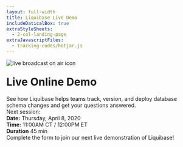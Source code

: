 ```yaml
---
layout: full-width
title: Liquibase Live Demo
includeDaticalBox: true
extraStyleSheets:
  - 2-col-landing-page
extraJavascriptFiles:
  - tracking-codes/hotjar.js
---
```


<div class="landing-page">
  <div class="landing-page__main-content span-12">
    <div class="landing-page__main-content__title">
      <div class="landing-page__main-content__title__icon">
        <img src="images/demo/on-air.png" alt="live broadcast on air icon">
      </div>
      <h1 style="margin-top: 24px">Live Online Demo</h1>
    </div>
    <div class="landing-page__main-content__text">
      See how Liquibase helps teams track, version, and deploy database schema changes and get your questions answered.
    </div>
    <div class="landing-page__main-content__text landing-page__main-content__info">
      Next session:
      <div class="landing-page__main-content__info__item">
        <strong>Date:</strong>
        <span>Thursday, April 8, 2020</span>
      </div>
      <div class="landing-page__main-content__info__item">
        <strong>Time:</strong>
        <span>11:00AM CT / 12:00PM ET</span>
      </div>
      <div class="landing-page__main-content__info__item">
        <strong>Duration</strong>
        <span>45 min</span>
      </div>
    </div>
    <div class="landing-page__main-content__text">
      Complete the form to join our next live demonstration of Liquibase!
    </div>
  </div>
  <div class="landing-page__cta-block span-10 push-2">
    <script src="//pages.liquibase.org/js/forms2/js/forms2.min.js"></script>
    <form id="mktoForm_3623"></form>
    <script>MktoForms2.loadForm("//pages.liquibase.org", "522-INH-443", 3623);</script>
    <script async src="https://marketo.clearbit.com/assets/v1/marketo/forms.js"
      data-clearbit-publishable-key="pk_a7c07aac0af9ac5ec657ff5f9ab23f4a"></script>
    <script>MktoForms2.whenReady(function(form) {
 
      form.submittable(false);

      let clearbitPolling = false;

      form.onValidate(function(valid) {
        let values = form.getValues();
        if(clearbitPolling || !valid) {
          return form.submittable(false);
        } else {
          if(valid && values.clearbitFormStatus && values.clearbitFormStatus !== "") {
            return form.submittable(true);
        }
        else {
        clearbitPolling = true;
 
        let start = Date.now();
        let poll = setInterval(function() {
          if(form.getValues().clearbitFormStatus && form.getValues().clearbitFormStatus !== "") {
            clearInterval(poll);
            clearbitPolling = false;
          } else {
            if (Date.now() - start > 2000) {
              form.setValues({
                clearbitFormStatus: "not Enriched"
              })
            }
          }
        },100)
      }
    }
  })
})
</script> 
    <style>
      form#mktoForm_3623 {
        width: 100% !important;
        background: none !important;
        padding: 0 !important;
      }

      form#mktoForm_3623 input.mktoField:not([type=checkbox]) {
        width: 100% !important;
      }

      .mktoFormCol {
        width: 100% !important;
      }

      .mktoFieldWrap {
        width: 100% !important;
      }

      .mktoLogicalField {
        width: 100% !important;
      }

      .mktoForm .mktoOffset {
        height: 0;
      }
  </style>
  </div>
</div>